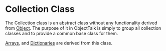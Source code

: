 # Collection Class

The Collection class is an abstract class without any functionality derived
from [Object](Object.md). The purpose of it in ObjectTalk is simply to
group all collection classes and to provide a common base class for them.

[Arrays](Array.md), and [Dictionaries](Dict.md) are derived from this
class.
